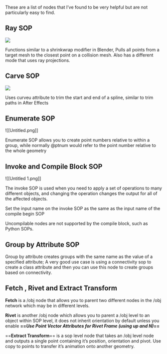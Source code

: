 These are a list of nodes that I’ve found to be very helpful but are not particularly easy to find.

## Ray SOP

[![](https://i.imgur.com/JqCGLGN.png)](https://i.imgur.com/JqCGLGN.png)

Functions similar to a shrinkwrap modifier in Blender, Pulls all points from a target mesh to the closest point on a collision mesh. Also has a different mode that uses ray projections.

## Carve SOP

[![](https://i.imgur.com/eGZxlQG.png)](https://i.imgur.com/eGZxlQG.png)

Uses curveu attribute to trim the start and end of a spline, similar to trim paths in After Effects

  

## Enumerate SOP

![[Untitled.png]]

Enumerate SOP allows you to create point numbers relative to within a group, while normally @ptnum would refer to the point number relative to the whole geometry

## Invoke and Compile Block SOP

![[Untitled 1.png]]

The invoke SOP is used when you need to apply a set of operations to many different objects, and changing the operation changes the output for all of the affected objects.

Set the input name on the invoke SOP as the same as the input name of the compile begin SOP

Uncompilable nodes are not supported by the compile block, such as Python SOPs.

  

## Group by Attribute SOP

Group by attribute creates groups with the same name as the value of a specified attribute; A very good use case is using a connectivity sop to create a class attribute and then you can use this node to create groups based on connectivity.

## Fetch , Rivet and Extract Transform

**Fetch** is a /obj node that allows you to parent two different nodes in the /obj network which may be in different levels.

**Rivet** is another /obj node which allows you to parent a /obj level to an object within SOP level, it does not inherit orientation by default unless you enable **==_Use Point Vector Attributes for Rivet Frame (using up and N)_==**

==**Extract Transform**== is a sop level node that takes an /obj level node and outputs a single point containing it’s position, orientation and pivot. Use copy to points to transfer it’s animation onto another geometry.